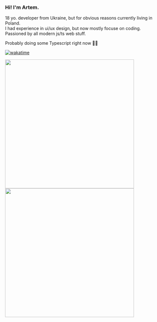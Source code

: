 ### Hi! I'm Artem. 
18 yo. developer from Ukraine, but for obvious reasons currently living in Poland. \
I had experience in ui/ux design, but now mostly focuse on coding. Passioned by all modern js/ts web stuff.

Probably doing some Typescript right now 😶‍🌫️

[![wakatime](https://wakatime.com/badge/user/51b3ddec-74be-4fab-af60-bc5ac68e4323.svg)](https://wakatime.com/@51b3ddec-74be-4fab-af60-bc5ac68e4323)

<img src="https://wakatime.com/share/@MelKam/0d072add-04ee-490a-87cf-ebf641c03a3c.svg" height="420px" /> 
<img src="https://wakatime.com/share/@51b3ddec-74be-4fab-af60-bc5ac68e4323/1561edd8-6328-4929-b916-45f390e5db01.svg" height="420px" />

